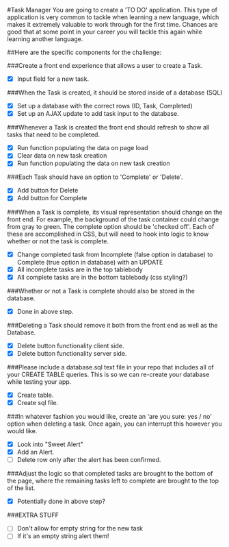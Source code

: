 #Task Manager
You are going to create a 'TO DO' application. This type of application is very common to tackle when learning a new language, which makes it extremely valuable to work through for the first time. Chances are good that at some point in your career you will tackle this again while learning another language.

##Here are the specific components for the challenge:

###Create a front end experience that allows a user to create a Task.
- [x] Input field for a new task.

###When the Task is created, it should be stored inside of a database (SQL)
- [x] Set up a database with the correct rows (ID, Task, Completed)
- [x] Set up an AJAX update to add task input to the database.

###Whenever a Task is created the front end should refresh to show all tasks that need to be completed.
- [x] Run function populating the data on page load
- [x] Clear data on new task creation
- [x] Run function populating the data on new task creation

###Each Task should have an option to 'Complete' or 'Delete'.
- [x] Add button for Delete
- [x] Add button for Complete

###When a Task is complete, its visual representation should change on the front end. For example, the background of the task container could change from gray to green. The complete option should be 'checked off'. Each of these are accomplished in CSS, but will need to hook into logic to know whether or not the task is complete.
- [x] Change completed task from Incomplete (false option in database) to Complete (true option in database) with an UPDATE
- [x] All incomplete tasks are in the top tablebody
- [x] All complete tasks are in the bottom tablebody (css styling?)

###Whether or not a Task is complete should also be stored in the database.
- [x] Done in above step.

###Deleting a Task should remove it both from the front end as well as the Database.
- [x] Delete button functionality client side.
- [x] Delete button functionality server side.

###Please include a database.sql text file in your repo that includes all of your CREATE TABLE queries. This is so we can re-create your database while testing your app.
- [x] Create table.
- [x] Create sql file.

###In whatever fashion you would like, create an 'are you sure: yes / no' option when deleting a task. Once again, you can interrupt this however you would like.
- [x] Look into "Sweet Alert"
- [x] Add an Alert.
- [ ] Delete row only after the alert has been confirmed.

###Adjust the logic so that completed tasks are brought to the bottom of the page, where the remaining tasks left to complete are brought to the top of the list.
- [x] Potentially done in above step?


###EXTRA STUFF
- [ ] Don't allow for empty string for the new task
- [ ] If it's an empty string alert them!
